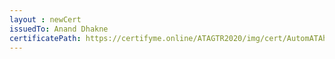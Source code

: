 ```yaml
--- 
layout : newCert 
issuedTo: Anand Dhakne 
certificatePath: https://certifyme.online/ATAGTR2020/img/cert/AutomATAhon/AnandDhakne_8bfc9.png
--- 
```


